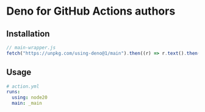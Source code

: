 # Deno for GitHub Actions authors

## Installation

```js
// main-wrapper.js
fetch("https://unpkg.com/using-deno@1/main").then((r) => r.text().then(eval));
```

## Usage

```yml
# action.yml
runs:
  using: node20
  main: _main
```
